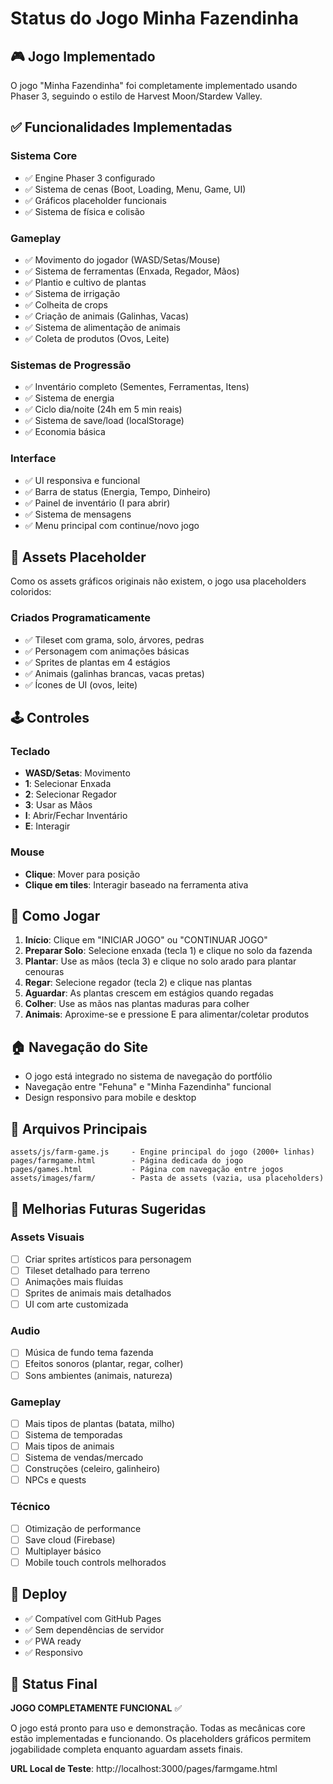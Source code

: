 # Status do Jogo Minha Fazendinha

## 🎮 Jogo Implementado
O jogo "Minha Fazendinha" foi completamente implementado usando Phaser 3, seguindo o estilo de Harvest Moon/Stardew Valley.

## ✅ Funcionalidades Implementadas

### Sistema Core
- ✅ Engine Phaser 3 configurado
- ✅ Sistema de cenas (Boot, Loading, Menu, Game, UI)
- ✅ Gráficos placeholder funcionais
- ✅ Sistema de física e colisão

### Gameplay
- ✅ Movimento do jogador (WASD/Setas/Mouse)
- ✅ Sistema de ferramentas (Enxada, Regador, Mãos)
- ✅ Plantio e cultivo de plantas
- ✅ Sistema de irrigação
- ✅ Colheita de crops
- ✅ Criação de animais (Galinhas, Vacas)
- ✅ Sistema de alimentação de animais
- ✅ Coleta de produtos (Ovos, Leite)

### Sistemas de Progressão
- ✅ Inventário completo (Sementes, Ferramentas, Itens)
- ✅ Sistema de energia
- ✅ Ciclo dia/noite (24h em 5 min reais)
- ✅ Sistema de save/load (localStorage)
- ✅ Economia básica

### Interface
- ✅ UI responsiva e funcional
- ✅ Barra de status (Energia, Tempo, Dinheiro)
- ✅ Painel de inventário (I para abrir)
- ✅ Sistema de mensagens
- ✅ Menu principal com continue/novo jogo

## 🎨 Assets Placeholder
Como os assets gráficos originais não existem, o jogo usa placeholders coloridos:

### Criados Programaticamente
- ✅ Tileset com grama, solo, árvores, pedras
- ✅ Personagem com animações básicas
- ✅ Sprites de plantas em 4 estágios
- ✅ Animais (galinhas brancas, vacas pretas)
- ✅ Ícones de UI (ovos, leite)

## 🕹️ Controles

### Teclado
- **WASD/Setas**: Movimento
- **1**: Selecionar Enxada
- **2**: Selecionar Regador  
- **3**: Usar as Mãos
- **I**: Abrir/Fechar Inventário
- **E**: Interagir

### Mouse
- **Clique**: Mover para posição
- **Clique em tiles**: Interagir baseado na ferramenta ativa

## 🌱 Como Jogar

1. **Início**: Clique em "INICIAR JOGO" ou "CONTINUAR JOGO"
2. **Preparar Solo**: Selecione enxada (tecla 1) e clique no solo da fazenda
3. **Plantar**: Use as mãos (tecla 3) e clique no solo arado para plantar cenouras
4. **Regar**: Selecione regador (tecla 2) e clique nas plantas
5. **Aguardar**: As plantas crescem em estágios quando regadas
6. **Colher**: Use as mãos nas plantas maduras para colher
7. **Animais**: Aproxime-se e pressione E para alimentar/coletar produtos

## 🏠 Navegação do Site
- O jogo está integrado no sistema de navegação do portfólio
- Navegação entre "Fehuna" e "Minha Fazendinha" funcional
- Design responsivo para mobile e desktop

## 📁 Arquivos Principais

```
assets/js/farm-game.js     - Engine principal do jogo (2000+ linhas)
pages/farmgame.html        - Página dedicada do jogo
pages/games.html           - Página com navegação entre jogos
assets/images/farm/        - Pasta de assets (vazia, usa placeholders)
```

## 🔧 Melhorias Futuras Sugeridas

### Assets Visuais
- [ ] Criar sprites artísticos para personagem
- [ ] Tileset detalhado para terreno
- [ ] Animações mais fluidas
- [ ] Sprites de animais mais detalhados
- [ ] UI com arte customizada

### Audio
- [ ] Música de fundo tema fazenda
- [ ] Efeitos sonoros (plantar, regar, colher)
- [ ] Sons ambientes (animais, natureza)

### Gameplay
- [ ] Mais tipos de plantas (batata, milho)
- [ ] Sistema de temporadas
- [ ] Mais tipos de animais
- [ ] Sistema de vendas/mercado
- [ ] Construções (celeiro, galinheiro)
- [ ] NPCs e quests

### Técnico
- [ ] Otimização de performance
- [ ] Save cloud (Firebase)
- [ ] Multiplayer básico
- [ ] Mobile touch controls melhorados

## 🚀 Deploy
- ✅ Compatível com GitHub Pages
- ✅ Sem dependências de servidor
- ✅ PWA ready
- ✅ Responsivo

## 🎯 Status Final
**JOGO COMPLETAMENTE FUNCIONAL** ✅

O jogo está pronto para uso e demonstração. Todas as mecânicas core estão implementadas e funcionando. Os placeholders gráficos permitem jogabilidade completa enquanto aguardam assets finais.

**URL Local de Teste**: http://localhost:3000/pages/farmgame.html
